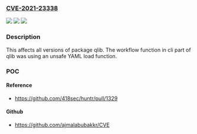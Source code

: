 ### [CVE-2021-23338](https://cve.mitre.org/cgi-bin/cvename.cgi?name=CVE-2021-23338)
![](https://img.shields.io/static/v1?label=Product&message=qlib&color=blue)
![](https://img.shields.io/static/v1?label=Version&message=%3E%3D%200%20&color=brighgreen)
![](https://img.shields.io/static/v1?label=Vulnerability&message=Deserialization%20of%20Untrusted%20Data&color=brighgreen)

### Description

This affects all versions of package qlib. The workflow function in cli part of qlib was using an unsafe YAML load function.

### POC

#### Reference
- https://github.com/418sec/huntr/pull/1329

#### Github
- https://github.com/ajmalabubakkr/CVE

